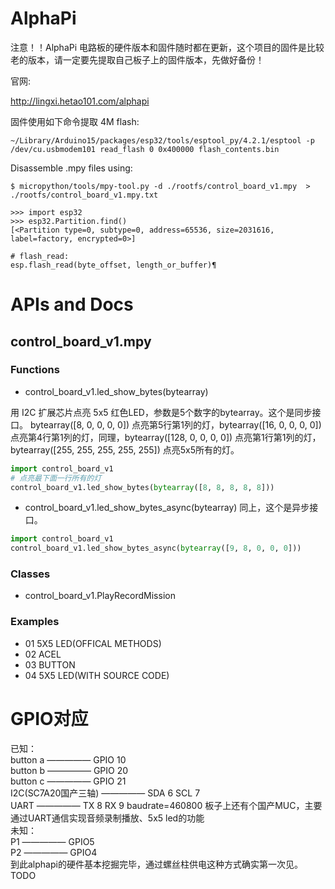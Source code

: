 # AlphaPi

注意！！AlphaPi 电路板的硬件版本和固件随时都在更新，这个项目的固件是比较老的版本，请一定要先提取自己板子上的固件版本，先做好备份！

官网:

http://lingxi.hetao101.com/alphapi


固件使用如下命令提取 4M flash:

```shell
~/Library/Arduino15/packages/esp32/tools/esptool_py/4.2.1/esptool -p /dev/cu.usbmodem101 read_flash 0 0x400000 flash_contents.bin
```

Disassemble .mpy files using:
```shell
$ micropython/tools/mpy-tool.py -d ./rootfs/control_board_v1.mpy  > ./rootfs/control_board_v1.mpy.txt
```


```shell
>>> import esp32
>>> esp32.Partition.find()
[<Partition type=0, subtype=0, address=65536, size=2031616, label=factory, encrypted=0>]
```


```shell
# flash_read:
esp.flash_read(byte_offset, length_or_buffer)¶
```

# APIs and Docs
## control_board_v1.mpy

### Functions

* control_board_v1.led_show_bytes(bytearray)

用 I2C 扩展芯片点亮 5x5 红色LED，参数是5个数字的bytearray。这个是同步接口。
bytearray([8, 0, 0, 0, 0]) 点亮第5行第1列的灯，bytearray([16, 0, 0, 0, 0]) 点亮第4行第1列的灯，同理，bytearray([128, 0, 0, 0, 0]) 点亮第1行第1列的灯，bytearray([255, 255, 255, 255, 255]) 点亮5x5所有的灯。

```python
import control_board_v1
# 点亮最下面一行所有的灯
control_board_v1.led_show_bytes(bytearray([8, 8, 8, 8, 8]))
```

* control_board_v1.led_show_bytes_async(bytearray)
同上，这个是异步接口。
```python
import control_board_v1
control_board_v1.led_show_bytes_async(bytearray([9, 8, 0, 0, 0]))
```


### Classes
* control_board_v1.PlayRecordMission

### Examples
* 01 5X5 LED(OFFICAL METHODS)
* 02 ACEL
* 03 BUTTON
* 04 5X5 LED(WITH SOURCE CODE)


# GPIO对应
已知：  
button a ————— GPIO 10  
button b ————— GPIO 20  
button c ————— GPIO 21  
I2C(SC7A20国产三轴) ————— SDA 6 SCL 7  
UART ————— TX 8 RX 9 baudrate=460800
板子上还有个国产MUC，主要通过UART通信实现音频录制播放、5x5 led的功能  
未知：  
P1 ————— GPIO5  
P2 ————— GPIO4    
到此alphapi的硬件基本挖掘完毕，通过螺丝柱供电这种方式确实第一次见。  
TODO
